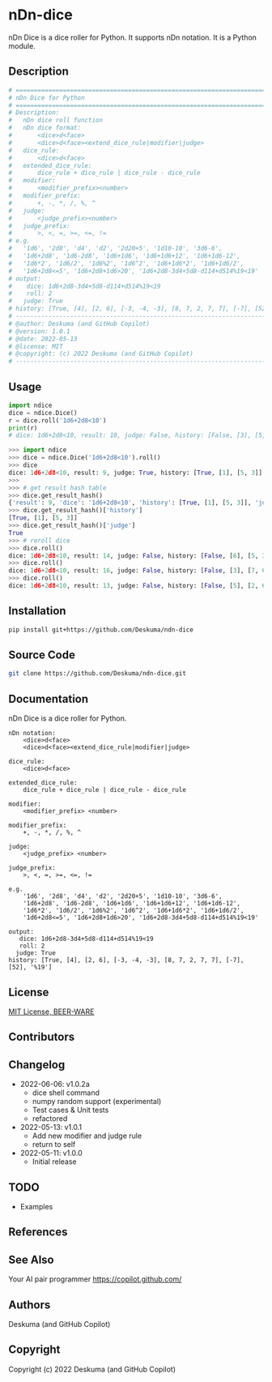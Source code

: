 # nDn-dice

nDn Dice is a dice roller for Python.
It supports nDn notation.
It is a Python module.

## Description

```python
# =============================================================================
# nDn Dice for Python
# =============================================================================
# Description:
#   nDn dice roll function
#   nDn dice format:
#       <dice>d<face>
#       <dice>d<face><extend_dice_rule|modifier|judge>
#   dice_rule:
#       <dice>d<face>
#   extended_dice_rule:
#       dice_rule + dice_rule | dice_rule - dice_rule
#   modifier:
#       <modifier_prefix><number>
#   modifier_prefix:
#       +, -, *, /, %, ^
#   judge:
#       <judge_prefix><number>
#   judge_prefix:
#       >, <, =, >=, <=, !=
# e.g.
#   '1d6', '2d8', 'd4', 'd2', '2d20+5', '1d10-10', '3d6-6',
#   '1d6+2d8', '1d6-2d8', '1d6+1d6', '1d6+1d6+12', '1d6+1d6-12',
#   '1d6*2', '1d6/2', '1d6%2', '1d6^2', '1d6+1d6*2', '1d6+1d6/2',
#   '1d6+2d8<=5', '1d6+2d8+1d6>20', '1d6+2d8-3d4+5d8-d114+d514%19<19'
# output:
#    dice: 1d6+2d8-3d4+5d8-d114+d514%19<19
#    roll: 2
#   judge: True
# history: [True, [4], [2, 6], [-3, -4, -3], [8, 7, 2, 7, 7], [-7], [52], '%19']
# -----------------------------------------------------------------------------
# @author: Deskuma (and GitHub Copilot)
# @version: 1.0.1
# @date: 2022-05-13
# @license: MIT
# @copyright: (c) 2022 Deskuma (and GitHub Copilot)
# -----------------------------------------------------------------------------
```

## Usage

```python
import ndice
dice = ndice.Dice()
r = dice.roll('1d6+2d8<10')
print(r)
# dice: 1d6+2d8<10, result: 10, judge: False, history: [False, [3], [5, 2]]
```

```python
>>> import ndice
>>> dice = ndice.Dice('1d6+2d8<10').roll()
>>> dice
dice: 1d6+2d8<10, result: 9, judge: True, history: [True, [1], [5, 3]]
>>>
>>> # get result hash table
>>> dice.get_result_hash()
{'result': 9, 'dice': '1d6+2d8<10', 'history': [True, [1], [5, 3]], 'judge': True}
>>> dice.get_result_hash()['history']
[True, [1], [5, 3]]
>>> dice.get_result_hash()['judge']
True
>>> # reroll dice
>>> dice.roll()
dice: 1d6+2d8<10, result: 14, judge: False, history: [False, [6], [5, 3]]
>>> dice.roll()
dice: 1d6+2d8<10, result: 16, judge: False, history: [False, [3], [7, 6]]
>>> dice.roll()
dice: 1d6+2d8<10, result: 13, judge: False, history: [False, [5], [2, 6]]
```

## Installation

```bash
pip install git+https://github.com/Deskuma/ndn-dice
```

## Source Code

```bash
git clone https://github.com/Deskuma/ndn-dice.git
```

## Documentation

nDn Dice is a dice roller for Python.

```text
nDn notation:
    <dice>d<face>
    <dice>d<face><extend_dice_rule|modifier|judge>

dice_rule:
    <dice>d<face>

extended_dice_rule:
    dice_rule + dice_rule | dice_rule - dice_rule

modifier:
    <modifier_prefix> <number>

modifier_prefix:
    +, -, *, /, %, ^

judge:
    <judge_prefix> <number>

judge_prefix:
    >, <, =, >=, <=, !=

e.g.
    '1d6', '2d8', 'd4', 'd2', '2d20+5', '1d10-10', '3d6-6',
    '1d6+2d8', '1d6-2d8', '1d6+1d6', '1d6+1d6+12', '1d6+1d6-12',
    '1d6*2', '1d6/2', '1d6%2', '1d6^2', '1d6+1d6*2', '1d6+1d6/2',
    '1d6+2d8<=5', '1d6+2d8+1d6>20', '1d6+2d8-3d4+5d8-d114+d514%19<19'

output:
   dice: 1d6+2d8-3d4+5d8-d114+d514%19<19
   roll: 2
  judge: True
history: [True, [4], [2, 6], [-3, -4, -3], [8, 7, 2, 7, 7], [-7], [52], '%19']
```

## License

[MIT License, BEER-WARE](LICENSE)

## Contributors

## Changelog

- 2022-06-06: v1.0.2a
  - dice shell command
  - numpy random support (experimental)
  - Test cases & Unit tests
  - refactored
- 2022-05-13: v1.0.1
  - Add new modifier and judge rule
  - return to self
- 2022-05-11: v1.0.0
  - Initial release

## TODO

- Examples

## References

## See Also

Your AI pair programmer
<https://copilot.github.com/>

## Authors

Deskuma (and GitHub Copilot)

## Copyright

Copyright (c) 2022 Deskuma (and GitHub Copilot)
